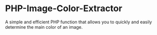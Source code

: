 # PHP-Image-Color-Extractor
A simple and efficient PHP function that allows you to quickly and easily determine the main color of an image.

